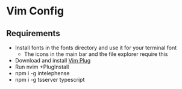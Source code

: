 # Vim Config

## Requirements

- Install fonts in the fonts directory and use it for your terminal font
  - The icons in the main bar and the file explorer require this
- Download and install [Vim Plug](https://github.com/junegunn/vim-plug)
- Run nvim +PlugInstall
- npm i -g intelephense
- npm i -g tsserver typescript
